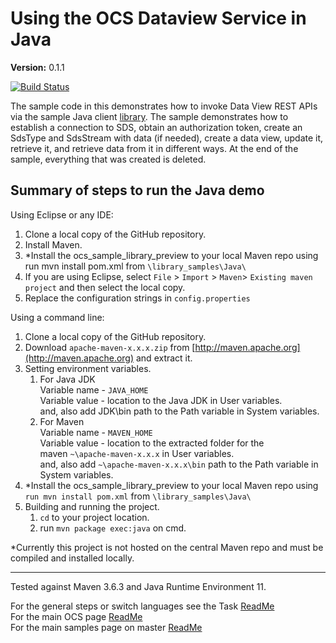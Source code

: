 # Using the OCS Dataview Service in Java

**Version:** 0.1.1

[![Build Status](https://dev.azure.com/osieng/engineering/_apis/build/status/product-readiness/OCS/DataViews_Java?branchName=master)](https://dev.azure.com/osieng/engineering/_build/latest?definitionId=884&branchName=master)

The sample code in this demonstrates how to invoke Data View REST APIs via the sample Java client [library](https://github.com/osisoft/OSI-Samples/tree/master/library_samples/Java). The sample demonstrates how to establish a connection to SDS, obtain an authorization token, create an SdsType and SdsStream with data (if needed), create a data view, update it, retrieve it, and retrieve data from it in different ways. At the end of the sample, everything that was created is deleted.

## Summary of steps to run the Java demo

Using Eclipse or any IDE:

1. Clone a local copy of the GitHub repository.
1. Install Maven.
1. \*Install the ocs_sample_library_preview to your local Maven repo using run mvn install pom.xml from `\library_samples\Java\`
1. If you are using Eclipse, select `File` > `Import` > `Maven`> `Existing maven project` and then select the local copy.
1. Replace the configuration strings in `config.properties`

Using a command line:

1. Clone a local copy of the GitHub repository.
1. Download `apache-maven-x.x.x.zip` from [http://maven.apache.org](http://maven.apache.org) and extract it.
1. Setting environment variables.
   1. For Java JDK  
      Variable name - `JAVA_HOME`  
      Variable value - location to the Java JDK in User variables.  
      and, also add JDK\bin path to the Path variable in System variables.
   1. For Maven  
      Variable name - `MAVEN_HOME`  
      Variable value - location to the extracted folder for the  
      maven `~\apache-maven-x.x.x` in User variables.  
      and, also add `~\apache-maven-x.x.x\bin` path to the Path variable in System variables.
1. \*Install the ocs_sample_library_preview to your local Maven repo using `run mvn install pom.xml` from `\library_samples\Java\`
1. Building and running the project.
   1. `cd` to your project location.
   1. run `mvn package exec:java` on cmd.

\*Currently this project is not hosted on the central Maven repo and must be compiled and installed locally.

---

Tested against Maven 3.6.3 and Java Runtime Environment 11.

For the general steps or switch languages see the Task [ReadMe](../)  
For the main OCS page [ReadMe](https://github.com/osisoft/OSI-Samples-OCS)  
For the main samples page on master [ReadMe](https://github.com/osisoft/OSI-Samples)
